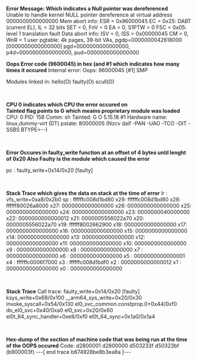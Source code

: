 **Error Message: Which indicates a Null pointer was dereferenced**
<br>
Unable to handle kernel NULL pointer dereference at virtual address 0000000000000000
Mem abort info:
  ESR = 0x96000045
  EC = 0x25: DABT (current EL), IL = 32 bits
  SET = 0, FnV = 0
  EA = 0, S1PTW = 0
  FSC = 0x05: level 1 translation fault
Data abort info:
  ISV = 0, ISS = 0x00000045
  CM = 0, WnR = 1
user pgtable: 4k pages, 39-bit VAs, pgdp=0000000042618000
[0000000000000000] pgd=0000000000000000, p4d=0000000000000000, pud=0000000000000000
<br>

**Oops Error code (9600045) in hex (and #1 which indicates how many times it occured**
Internal error: Oops: 96000045 [#1] SMP
<br> 

Modules linked in: hello(O) faulty(O) scull(O)

<br>

**CPU 0 indicates which CPU the error occured on**<br>
**Tainted flag points to G which meains proprietary module was loaded**
CPU: 0 PID: 158 Comm: sh Tainted: G           O      5.15.18 #1
Hardware name: linux,dummy-virt (DT)
pstate: 80000005 (Nzcv daif -PAN -UAO -TCO -DIT -SSBS BTYPE=--)

<br>

**Error Occures in faulty_write function at an offset of 4 bytes until lenght of 0x20 Also Faulty is the module which caused the error**

pc : faulty_write+0x14/0x20 [faulty]

<br>

**Stack Trace which gives the data on stack at the time of error**
lr : vfs_write+0xa8/0x2b0
sp : ffffffc008d1bd80
x29: ffffffc008d1bd80 x28: ffffff80026a8000 x27: 0000000000000000
x26: 0000000000000000 x25: 0000000000000000 x24: 0000000000000000
x23: 0000000040000000 x22: 0000000000000012 x21: 0000005556022a70
x20: 0000005556022a70 x19: ffffff8002662900 x18: 0000000000000000
x17: 0000000000000000 x16: 0000000000000000 x15: 0000000000000000
x14: 0000000000000000 x13: 0000000000000000 x12: 0000000000000000
x11: 0000000000000000 x10: 0000000000000000 x9 : 0000000000000000
x8 : 0000000000000000 x7 : 0000000000000000 x6 : 0000000000000000
x5 : 0000000000000001 x4 : ffffffc0006f7000 x3 : ffffffc008d1bdf0
x2 : 0000000000000012 x1 : 0000000000000000 x0 : 0000000000000000

<br>

**Stack Trace**
Call trace:
 faulty_write+0x14/0x20 [faulty]
 ksys_write+0x68/0x100
 __arm64_sys_write+0x20/0x30
 invoke_syscall+0x54/0x130
 el0_svc_common.constprop.0+0x44/0xf0
 do_el0_svc+0x40/0xa0
 el0_svc+0x20/0x60
 el0t_64_sync_handler+0xe8/0xf0
 el0t_64_sync+0x1a0/0x1a4

<br>

**Hex-dump of the section of machine code that was being run at the time of the OOPS occured**
Code: d2800001 d2800000 d503233f d50323bf (b900003f) 
---[ end trace b674928be8b3ea8a ]---

